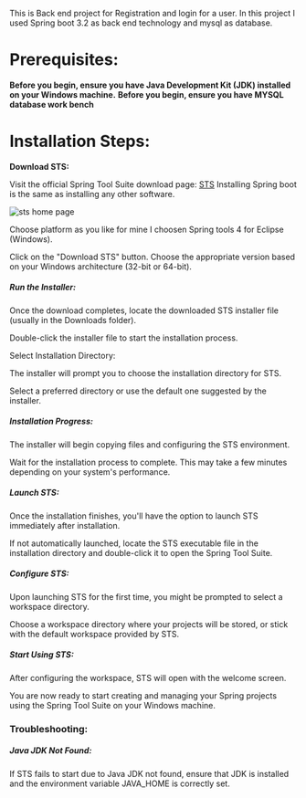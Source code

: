 This is Back end project for Registration and login for a user. In this project I used Spring boot 3.2 as back end technology and mysql as database.

# Prerequisites:

__Before you begin, ensure you have Java Development Kit (JDK) installed on your Windows machine.__
__Before you begin, ensure you have MYSQL database work bench__

# Installation Steps:

__Download STS:__

Visit the official Spring Tool Suite download page: [STS](https://spring.io/tools)  Installing Spring boot is the same as installing any other software.

![sts home page](https://github.com/praveen-riseslabs/fullstack-venkataraman-vuejs/assets/152584709/e41dbe05-379b-431d-bb77-31023cc056fd)

Choose platform as you like for mine I choosen Spring tools 4 for Eclipse (Windows).

Click on the "Download STS" button. Choose the appropriate version based on your Windows architecture (32-bit or 64-bit).

##### Run the Installer:

Once the download completes, locate the downloaded STS installer file (usually in the Downloads folder).

Double-click the installer file to start the installation process.

Select Installation Directory:

The installer will prompt you to choose the installation directory for STS.

Select a preferred directory or use the default one suggested by the installer.

##### Installation Progress:

The installer will begin copying files and configuring the STS environment.

Wait for the installation process to complete. This may take a few minutes depending on your system's performance.

##### Launch STS:

Once the installation finishes, you'll have the option to launch STS immediately after installation.

If not automatically launched, locate the STS executable file in the installation directory and double-click it to open the Spring Tool Suite.

##### Configure STS:

Upon launching STS for the first time, you might be prompted to select a workspace directory.

Choose a workspace directory where your projects will be stored, or stick with the default workspace provided by STS.

##### Start Using STS:

After configuring the workspace, STS will open with the welcome screen.

You are now ready to start creating and managing your Spring projects using the Spring Tool Suite on your Windows machine.

### Troubleshooting:

##### Java JDK Not Found:

If STS fails to start due to Java JDK not found, ensure that JDK is installed and the environment variable JAVA_HOME is correctly set.
